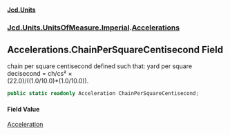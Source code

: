 #### [Jcd.Units](index.md 'index')
### [Jcd.Units.UnitsOfMeasure.Imperial](Jcd.Units.UnitsOfMeasure.Imperial.md 'Jcd.Units.UnitsOfMeasure.Imperial').[Accelerations](Accelerations.md 'Jcd.Units.UnitsOfMeasure.Imperial.Accelerations')

## Accelerations.ChainPerSquareCentisecond Field

chain per square centisecond defined such that: yard per square decisecond = ch/cs² ×  
(22.0)/((1.0/10.0)*(1.0/10.0)).

```csharp
public static readonly Acceleration ChainPerSquareCentisecond;
```

#### Field Value
[Acceleration](Acceleration.md 'Jcd.Units.UnitTypes.Acceleration')